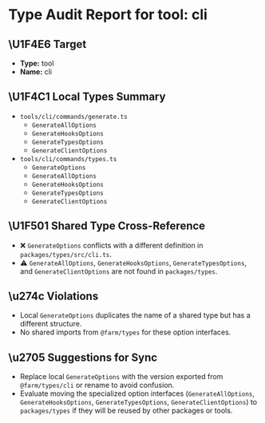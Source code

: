 # Type Audit Report for tool: cli

## \U1F4E6 Target
- **Type:** tool
- **Name:** cli

## \U1F4C1 Local Types Summary
- `tools/cli/commands/generate.ts`
  - `GenerateAllOptions`
  - `GenerateHooksOptions`
  - `GenerateTypesOptions`
  - `GenerateClientOptions`
- `tools/cli/commands/types.ts`
  - `GenerateOptions`
  - `GenerateAllOptions`
  - `GenerateHooksOptions`
  - `GenerateTypesOptions`
  - `GenerateClientOptions`

## \U1F501 Shared Type Cross-Reference
- ❌ `GenerateOptions` conflicts with a different definition in `packages/types/src/cli.ts`.
- ⚠️ `GenerateAllOptions`, `GenerateHooksOptions`, `GenerateTypesOptions`, and `GenerateClientOptions` are not found in `packages/types`.

## \u274c Violations
- Local `GenerateOptions` duplicates the name of a shared type but has a different structure.
- No shared imports from `@farm/types` for these option interfaces.

## \u2705 Suggestions for Sync
- Replace local `GenerateOptions` with the version exported from `@farm/types/cli` or rename to avoid confusion.
- Evaluate moving the specialized option interfaces (`GenerateAllOptions`, `GenerateHooksOptions`, `GenerateTypesOptions`, `GenerateClientOptions`) to `packages/types` if they will be reused by other packages or tools.
